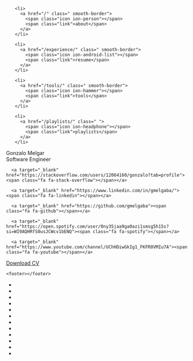 <!DOCTYPE html>
<html lang=" en-US">
<head>
  <meta charset="utf-8">
<title>Gonzalo Melgar</title>
<meta name="description" content="Hi, I'm Gonza">
<meta name="viewport" content="width=device-width, initial-scale=1">

<!-- CSS -->
<link rel="shortcut icon" href="/assets/images/favicon.png"/>
<link rel="stylesheet" href="/assets/css/main.css"/>
<link rel="stylesheet" href="/assets/css/ionicons.min.css"/>
<link rel="stylesheet" href="/assets/css/font-awesome.min.css"/>
<link rel="stylesheet" href="/assets/css/bootstrap.min.css"/>
<link rel="stylesheet" type="text/css" href="//fonts.googleapis.com/css?family=Raleway" />

<!-- JS -->
<script src="/assets/js/easter-egg.js"></script>
<script src="/assets/js/anime.min.js"></script>
<script src="/assets/js/jquery-3.2.1.min.js"></script>
<script src="/assets/js/app.js"></script>
</head>
<header></header>
<body>
  <div class="context">
    <div class="top-menu gm-card">
  <ul>
    
    <li>
      <a href="/" class=" smooth-border">
        <span class="icon ion-person"></span>
        <span class="link">about</span>
      </a>
    </li>
    
    <li>
      <a href="/experience/" class=" smooth-border">
        <span class="icon ion-android-list"></span>
        <span class="link">resume</span>
      </a>
    </li>
    
    <li>
      <a href="/tools/" class=" smooth-border">
        <span class="icon ion-hammer"></span>
        <span class="link">tools</span>
      </a>
    </li>
    
    <li>
      <a href="/playlists/" class=" ">
        <span class="icon ion-headphone"></span>
        <span class="link">playlists</span>
      </a>
    </li>
    
  </ul>
</div>



<div class="profile gm-card">
  <div class="image"></div>
  <div class="anime-text title">
    <span class="text-wrapper">
      <span class="letters">Gonzalo Melgar</span>
    </span>
  </div>
  <div class="anime-text subtitle subtitle-typed">
    <span class="text-wrapper">
      <span class="letters">Software Engineer</span>
    </span>
  </div>
  <div class="social smooth-border">
    
      <a target="_blank" href="https://stackoverflow.com/users/12064160/gonzalo?tab=profile"><span class="fa fa-stack-overflow"></span></a>
    
      <a target="_blank" href="https://www.linkedin.com/in/gmelgaba/"><span class="fa fa-linkedin"></span></a>
    
      <a target="_blank" href="https://github.com/gmelgaba"><span class="fa fa-github"></span></a>
    
      <a target="_blank" href="https://open.spotify.com/user/0ny35jaa9ga0azi1smsg5h15s?si=WI9AQHRfS0usJCWcv1bENQ"><span class="fa fa-spotify"></span></a>
    
      <a target="_blank" href="https://www.youtube.com/channel/UChHDiwGkIg1_FKFR0VMIu7A"><span class="fa fa-youtube"></span></a>
    
  </div>
  <div class="links">
    <a href="/assets/files/Gonzalo_Melgar_CV.pdf" download>
      <span class="text">Download CV</span>
    </a>
  </div>
</div>


    <footer></footer>
  </div>
  <div class="area">
    <ul class="circles">
      <li></li><li></li><li></li>
      <li></li><li></li><li></li>
      <li></li><li></li><li></li>
      <li></li><li></li><li></li>
    </ul>
  </div>
</body>
</html>